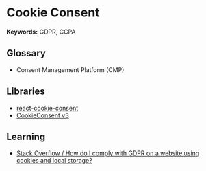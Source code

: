 # Cookie Consent

<!--
https://github.com/trnsprncy/ui
https://github.com/process-analytics/process-analytics.dev
-->

<!--
https://github.com/supabase/supabase/blob/master/packages/ui-patterns/ConsentToast/index.tsx
https://github.com/Bartholomeas/portfolio-website/blob/main/frontend/app/lib/setCookie.ts
https://github.com/bibixx/zium.app/blob/main/src/components/CookieBanner/CookieBanner.tsx
https://github.com/Bartholomeas/portfolio-website/blob/main/frontend/app/components/common/special/CookiesConsent.tsx
https://github.com/ethernal/personal-site/blob/main/src/components/CookiePolicyBanner/CookiePolicyBanner.tsx
-->

**Keywords:** GDPR, CCPA

## Glossary

- Consent Management Platform (CMP)

## Libraries

- [react-cookie-consent](https://github.com/Mastermindzh/react-cookie-consent)
- [CookieConsent v3](https://playground.cookieconsent.orestbida.com)

## Learning

- [Stack Overflow / How do I comply with GDPR on a website using cookies and local storage?](https://stackoverflow.com/questions/63328935/how-do-i-comply-with-gdpr-on-a-website-using-cookies-and-local-storage)

<!--
https://github.com/bring-shrubbery/use-cookie-consent
https://github.com/klaro-org/privacy-manager
-->

<!--
consent=true
-->

<!--
https://cookiechimp.com
-->
